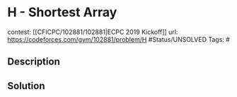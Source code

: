 # H - Shortest Array

contest: [[CFICPC/102881/102881|ECPC 2019 Kickoff]]
url: https://codeforces.com/gym/102881/problem/H
#Status/UNSOLVED
Tags: #

## Description

## Solution

